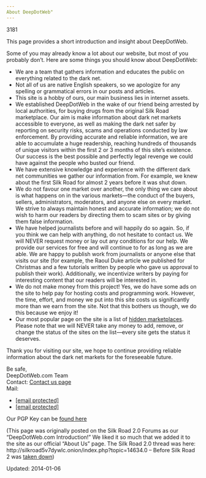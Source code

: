 ```yaml
---
About DeepDotWeb"
---
```

3181


<p>This page provides a short introduction and insight about DeepDotWeb.</p>
<p>Some of you may already know a lot about our website, but most of you probably don’t. Here are some things you should know about DeepDotWeb:</p>
<ul>
<li>We are a team that gathers information and educates the public on everything related to the dark net.</li>
<li>Not all of us are native English speakers, so we apologize for any spelling or grammatical errors in our posts and articles.</li>
<li>This site is a hobby of ours, our main business lies in internet assets.</li>
<li>We established DeepDotWeb in the wake of our friend being arrested by local authorities, for buying drugs from the original Silk Road marketplace. Our aim is make information about dark net markets accessible to everyone, as well as making the dark net safer by reporting on security risks, scams and operations conducted by law enforcement. By providing accurate and reliable information, we are able to accumulate a huge readership, reaching hundreds of thousands of unique visitors within the first 2 or 3 months of this site’s existence. Our success is the best possible and perfectly legal revenge we could have against the people who busted our friend.</li>
<li>We have extensive knowledge and experience with the different dark net communities we gather our information from. For example, we knew about the first Silk Road for almost 2 years before it was shut down.</li>
<li>We do not favour one market over another, the only thing we care about is what happens on in the various markets—the conduct of the buyers, sellers, administrators, moderators, and anyone else on every market. We strive to always maintain honest and accurate information; we do not wish to harm our readers by directing them to scam sites or by giving them false information.</li>
<li>We have helped journalists before and will happily do so again. So, if you think we can help with anything, do not hesitate to contact us. We will NEVER request money or lay out any conditions for our help. We provide our services for free and will continue to for as long as we are able. We are happy to publish work from journalists or anyone else that visits our site (for example, the Raoul Duke article we published for Christmas and a few tutorials written by people who gave us approval to publish their work). Additionally, we incentivize writers by paying for interesting content that our readers will be interested in.</li>
<li>We do not make money from this project! Yes, we do have some ads on the site to help pay for hosting costs and programming work. However, the time, effort, and money we put into this site costs us significantly more than we earn from the site. Not that this bothers us though, we do this because we enjoy it!</li>
<li>Our most popular page on the site is a list of <a href="http://www.deepdotweb.com/2013/10/28/updated-llist-of-hidden-marketplaces-tor-i2p/">hidden marketplaces</a>.<br />
Please note that we will NEVER take any money to add, remove, or change the status of the sites on the list—every site gets the status it deserves.</li>
</ul>
<p>Thank you for visiting our site, we hope to continue providing reliable information about the dark net markets for the foreseeable future.</p>
<p>Be safe,<br />
DeepDotWeb.com Team<br />
Contact: <a href="http://www.deepdotweb.com/contact-us/">Contact us page</a><br />
Mail:</p>
<ul>
<li><a href="/cdn-cgi/l/email-protection" class="__cf_email__" data-cfemail="d6b2b3b3a6b2b9a296b2b3b3a6b2b9a2a1b3b4f8b5b9bb">[email&#160;protected]</a></li>
<li><a href="/cdn-cgi/l/email-protection" class="__cf_email__" data-cfemail="4226272732262d360232302d362d2c2f232b2e6c212d2f">[email&#160;protected]</a></li>
</ul>
<p>Our PGP Key can be <a href="http://www.deepdotweb.com/our-pgp-key/">found here</a></p>
<p>(This page was originally posted on the Silk Road 2.0 Forums as our “DeepDotWeb.com Introduction!” We liked it so much that we added it to the site as our official “About Us” page. The Silk Road 2.0 thread was here: http://silkroad5v7dywlc.onion/index.php?topic=14634.0 &#8211; Before Silk Road 2 was <a title="Silk Road 2 Seized! (Multiple Markets Seized)" href="http://www.deepdotweb.com/2014/11/06/silk-road-2-seized/">taken down</a>)</p>

Updated: 2014-01-06

